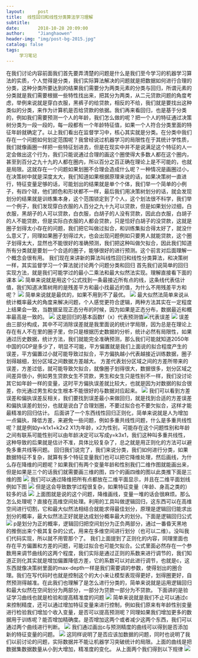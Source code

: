 ```yaml
---
layout:     post
title:  线性回归和线性分类算法学习理解
subtitle:   
date:       2018-10-28 20:09:00
author:     "Jianghaowen"
header-img: "img/post-bg-2015.jpg"
catalog: false
tags:
     学习笔记
---
```

在我们讨论内容前面我们首先要弄清楚的问题是什么是我们至今学习的机器学习算法的实质，个人觉得是分类，我们实际算法解决的问题就是把数据如何进行合理的分类，这种分类所要达到的结果我们需要分为两类元素的分类与回归，所谓元素的分类就是我们需要根据一些特性找出来，把其分为两类，从二元贷款问题的角度考虑，举例来说就是穿白衣服，黑裤子的给贷款，相反的不给，我们就是要找出这种类似的分类，来作为计算机是否给贷款的依据。我们再来看回归，也是基于分类的，例如我们需要预测一个人的年龄，我们怎么做的呢？把一个人的特征通过决策树分类为一段一段的，每一段都有一个年龄特征值，如果一个人符合分类里面的特征年龄就确定了。以上我们看出在监督学习中，核心其实就是分类。在分类中我们存在一个问题如何划定范围呢？我曾经说过机器学习的局限性在于其统计学性质，我们就像画圈一样把一些特征划进去，但是在现实中并不是说满足这个特征的人一定会做出这个行为，我们只能说通过合理的画这个圈使得大多数人都在这个圈内，甚至到百分之九十九的人都在圈内，所以百分之百正确在理论上是不可能的，也就是局限。这就存在一个问题如果划圈不合理会造成什么呢？一种情况是画圈过小，在决策树中就是深度太大，我们知道如果根据原理来说的话，如果决策树一直进行，特征变量足够的话，可能划出的结果就是单个个体，我们举一个简单的小例子，有四个球，他们颜色和形状都不一样，最后我们用决策树划分的话，就会发现划分的结果就是训练集本身，这个范围锁定到了个人，这个划法很不科学，我们举一个例子，我们发现穿白衣服的人百分之九十九可以贷款，但是如果划分过细，白衣服，黑胡子的人可以贷款，白衣服，白胡子的人没有贷款，因此白衣服，白胡子的人不能贷款，但是实际白衣服的人都会贷款，只是恰好白胡子的没贷款，这就是圈子划得太小存在的问题，我们把它叫做过拟合，和训练集拟合得太好了，就没什么意义了，同理如果圈子划得过大，也会出现问题例如只要男人就能贷款，这个圈子划得太大，显然也不能很好的准确预测，我们把这种叫做欠拟合，因此我们知道所有分类就是要划一个合适的圈子，能够很好的进行预测。这个前言对后面理解一个概念会很有用。
我们现在来讲新的算法叫线性回归和线性分类算法，和决策树一样，其实监督学习一个算法就讨论两个问题分类和回归
首先我们说简单的回归实现方法，就是我们可能学过的最小二乘法和最大似然法实现。理解直接看下面的课本
<img src="http://jianghaowen.com/img/图片1.png"/>
简单来说就是用这个公式找到一条最接近所有点的线，这条线代表估计值，我们知道决策树用的是残差平方和最小找最近的值，为什么不用残差平方和呢？
<img src="http://jianghaowen.com/img/图片2.png"/>
简单来说就是最优的，如果不用到不了最优。
<img src="http://jianghaowen.com/img/图片3.png"/>
最大似然法简单来说从统计概率最大的角度来解决问题，个人感觉更符合逻辑，两种方法其实在一定程度上结果会一致，当数据呈现正态分布的时候，因为如果是正态分布，数据最近和概率最高是一致的。
<img src="http://jianghaowen.com/img/图片4.png"/>
这是回归的基本函数f（x）代表预测值<span><img style="display:inline;" src="http://jianghaowen.com/img/图片15.png"/></span>代表误差
<img src="http://jianghaowen.com/img/图片5.png"/>
误差由三部分构成，其中不可消除误差就是我里面说的统计学局限，因为总是在理论上存在有人不在里的圈子里，你只是根据历史数据的分析，统计必然有局限性，如果通过历史数据，统计方法，我们就能完全准确预测，那么我们可能就知道2050年中国的GDP是多少了，明显不可能，平方偏置就是我们上面说的拟合程度产生的误差，平方偏置过小就可能导致过拟合，平方偏执越小代表越接近训练数据，圈子划得越细，划分区域之间数据方差越大。
方差代表划分区域之间的方差所带来的误差，方差过低，就可能导致欠拟合，就像圈子划得很大，数据很多，划分区域之间差异很小，例如男生贷款女生不贷款，男生和女生只是性别不一样，我们没讨论其它如年龄一样的变量，这时平方偏执误差就比较大，也就是因为对数据的拟合很差，你光通过男生和女生根本不能很好的与数据对应起来。
<img src="http://jianghaowen.com/img/图片6.png"/>
我们可以看到方差误差和偏执误差反相关，我们要找到误差最小来做回归，就是找到合适的方差误差和偏执误差的划分，也就是说白了合理划圈，不要过拟合也不要欠拟合，这样才能最精准的回归估计。
后面讲了一个东西线性回归正则化，简单来说就是人为增加一点偏执，降低方差，来避免一些问题，例如多重共线性问题，什么是多重共线性呢？就是例如y=k1x1+k2x2
X1为年龄，x2为性别，可能存在这个问题性别和年龄之间有联系可能性别可以由年龄决定可以写成y=k3x1，我们这种叫多重共线性，这种导致的后果就是估计不准，具体比较复杂了，总之就是用正则化的方法可以避免多重共线等问题。
回归我们说完了，我们来说分类，我们如何进行分类，如果数据特征不复杂，就算有多个特征变量我们也可以把它降维处理，然后画线，为什么存在降维的问题呢？如果我们有两个变量年龄和性别我们二维作图就能画出来，但是如果是三个的话我们就需要画三维的图，四个的画四维的图以此类推下面是三维的图
<img src="http://jianghaowen.com/img/图片7.png"/>
我们可以通过降维把所有点都放在二维平面显示，并且在二维平面划线例如下图
<img src="http://jianghaowen.com/img/图片8.png"/>
但是这会导致数学过程很复杂，如果特征变量（年龄、身高之类的）较多的话
<img src="http://jianghaowen.com/img/图片9.png"/>
上面图就是说的这个问题，降维画线，变量一堆的话会很麻烦。那么怎么处理呢？直接在高维空间处理。利用的工具叫做逻辑回归，这东西可以在高维空间进行切割，它和最大似然法相结合就能求得最佳划分，原理是逻辑回归能求出划分的概率，最大似然法正好就是达成划分概率最大的划分。下面是逻辑回归公式
<img src="http://jianghaowen.com/img/图片10.png"/>
p是划分为正的概率，逻辑回归把空间划分为正负两部分，通过一番昏天黑地的推倒出来个极其复杂的公式，用来在多维空间进行划分（也可以二维）。没叫我们代码实现，所以就不用管那个了。
我们上面提到了正则化的内容，同理里面也存在平方偏置和方差的问题，可能过拟合也可能欠拟合。公式里面必然存在一个参数用来调节曲线的这两个程度，我们实际是通过正则的系数来进行调节的，我们知道正则化其实就是增加偏置降低方差，它的系数可以对此进行调节，也就是c，这东西就像决策树里面的max-depth一样是我们需要调的参数，使得划出的圈合理。我们在写代码时也就是控制这个的大小来让模型表现得更好，划得圈更好，自然预测得越准。在此我们也理解了是怎么进行分类的，简单来说就是运用逻辑回归和最大似然在空间划分为两部分，一部分为贷款一部分为不贷款。
下面讲的是验证学习曲线也就是检验和提高精准度的问题
<img src="http://jianghaowen.com/img/图片11.png"/>
简单来说就是我们不止可以通过c来控制精度，还可以通过增加特征变量来进行控制，例如我们原来有年龄性别变量进行检验我们增加个收入变量，是否可以提高预测呢？同理如果我们增加更多的数据用于训练呢？能否增加精确度。是否增加这两个或者减少这两个东西，我们可以通过两个曲线进行判断。
<img src="http://jianghaowen.com/img/图片12.png"/>
我们通过画出c与预测精度的曲线可以得到是否添加新的特征变量的问题。
<img src="http://jianghaowen.com/img/图片13.png"/>
这同样说明了是否应该加数据的问题，同时也说明了我们以前讨论的问题，实际数据并不能让机器学习突破统计的局限。上面的曲线是把数据集数据数量从小到大增加，精准度的变化。
从上面两个我们得到以下规律
<img src="http://jianghaowen.com/img/图片14.png"/>
